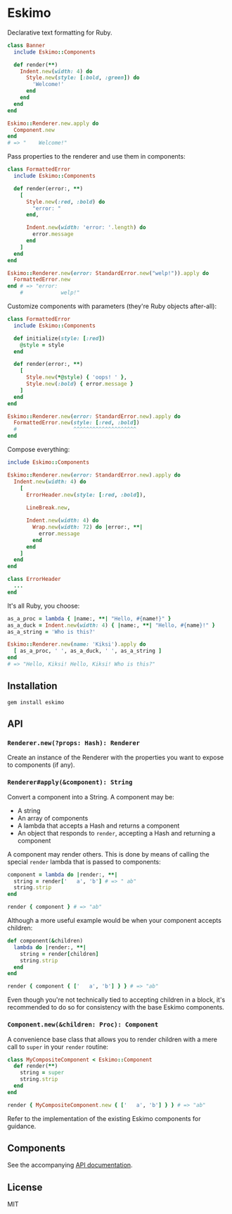 # Eskimo

Declarative text formatting for Ruby.

```ruby
class Banner
  include Eskimo::Components

  def render(**)
    Indent.new(width: 4) do
      Style.new(style: [:bold, :green]) do
        'Welcome!'
      end
    end
  end
end

Eskimo::Renderer.new.apply do
  Component.new
end
# => "    Welcome!"
```

Pass properties to the renderer and use them in components:

```ruby
class FormattedError
  include Eskimo::Components

  def render(error:, **)
    [
      Style.new(:red, :bold) do
        "error: "
      end,

      Indent.new(width: 'error: '.length) do
        error.message
      end
    ]
  end
end

Eskimo::Renderer.new(error: StandardError.new("welp!")).apply do
  FormattedError.new
end # => "error:
    #            welp!"
```

Customize components with parameters (they're Ruby objects after-all):

```ruby
class FormattedError
  include Eskimo::Components

  def initialize(style: [:red])
    @style = style
  end

  def render(error:, **)
    [
      Style.new(*@style) { 'oops! ' },
      Style.new(:bold) { error.message }
    ]
  end
end

Eskimo::Renderer.new(error: StandardError.new).apply do
  FormattedError.new(style: [:red, :bold])
  #                  ^^^^^^^^^^^^^^^^^^^^
end
```

Compose everything:

```ruby
include Eskimo::Components

Eskimo::Renderer.new(error: StandardError.new).apply do
  Indent.new(width: 4) do
    [
      ErrorHeader.new(style: [:red, :bold]),
      
      LineBreak.new,

      Indent.new(width: 4) do
        Wrap.new(width: 72) do |error:, **|
          error.message
        end
      end
    ]
  end
end

class ErrorHeader
  ...
end
```

It's all Ruby, you choose:

```ruby
as_a_proc = lambda { |name:, **| "Hello, #{name!}" }
as_a_duck = Indent.new(width: 4) { |name:, **| "Hello, #{name}!" }
as_a_string = 'Who is this?'

Eskimo::Renderer.new(name: 'Kiksi').apply do
  [ as_a_proc, ' ', as_a_duck, ' ', as_a_string ]
end
# => "Hello, Kiksi! Hello, Kiksi! Who is this?"
```

## Installation

    gem install eskimo

## API

### `Renderer.new(?props: Hash): Renderer`

Create an instance of the Renderer with the properties you want to expose to
components (if any).

### `Renderer#apply(&component): String`

Convert a component into a String. A component may be:

- A string
- An array of components
- A lambda that accepts a Hash and returns a component
- An object that responds to `render`, accepting a Hash and returning a 
  component

A component may render others. This is done by means of calling the special
`render` lambda that is passed to components:

```ruby
component = lambda do |render:, **|
  string = render['   a', 'b'] # => " ab"
  string.strip
end

render { component } # => "ab"
```

Although a more useful example would be when your component accepts children:

```ruby
def component(&children)
  lambda do |render:, **|
    string = render[children]
    string.strip
  end
end

render { component { ['   a', 'b'] } } # => "ab"
```

Even though you're not technically tied to accepting children in a block, it's
recommended to do so for consistency with the base Eskimo components.

### `Component.new(&children: Proc): Component`

A convenience base class that allows you to render children with a mere call to
`super` in your `render` routine:

```ruby
class MyCompositeComponent < Eskimo::Component
  def render(**)
    string = super
    string.strip
  end
end

render { MyCompositeComponent.new { ['   a', 'b'] } } # => "ab"
```

Refer to the implementation of the existing Eskimo components for guidance.

## Components

See the accompanying [API documentation][component-reference].

## License

MIT

[component-reference]: https://amireh.github.io/eskimo/Eskimo/Components.html
